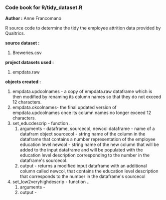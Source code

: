 ### Code book for R/tidy_dataset.R
**Author :** Anne Francomano

R source code to determine the tidy the employee attrition data provided by Qualtrics.

**source dataset :** 
1) Breweries.csv

**project datasets used :**
1) empdata.raw

**objects created :**
1. empdata.updcolnames - a copy of empdata.raw dataframe which is then modified by renaming its column names so that they do not exceed 12 characters. 
2. empdata.okcolnames- the final updated version of empdata.updcolnames once its column names no longer exceed 12 characters.
3. set_educdescrip - function ..  
    1. arguments - dataframe, sourcecol, newcol
        dataframe - name of a datafram object
        sourcecol - string name of the column in the dataframe that contains a number representation of the employee education level
        newcol - string name of the new column that will be added to the input dataframe and will be populated with the education level description corresponding to the number in the dataframe's sourcecol.
    2. output  - returns a modified input dataframe with an additional column called newcol, that contains the education level description that corresponds to the number in the dataframe's sourcecol 
4. set_low2veryhighdescrip - function ..  
    1. arguments -
    2. output  -
